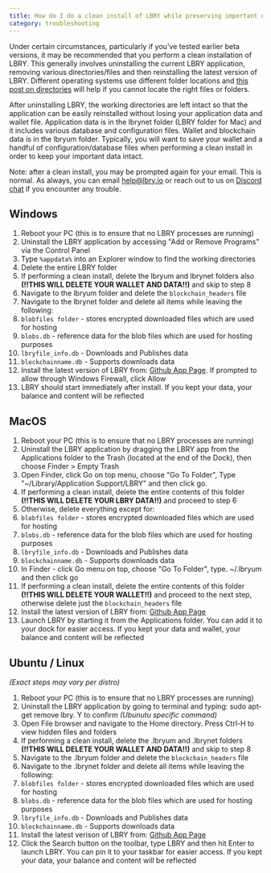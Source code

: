 ```yaml
---
title: How do I do a clean install of LBRY while preserving important data?
category: troubleshooting
---
```


Under certain circumstances, particularly if you've tested earlier beta versions, it may be recommended that you perform a clean installation of LBRY.  This generally involves uninstalling the current LBRY application, removing various directories/files and then reinstalling the latest version of LBRY. Different operating systems use different folder locations and [this post on directories](https://lbry.io/faq/lbry-directories) will help if you cannot locate the right files or folders.  

After uninstalling LBRY, the working directories are left intact so that the application can be easily reinstalled without losing your application data and wallet file. Application data is in the lbrynet folder (LBRY folder for Mac) and it includes various database and configuration files.  Wallet and blockchain data is in the lbryum folder. Typically, you will want to save your wallet and a handful of configuration/database files when performing a clean install in order to keep your important data intact.

Note: after a clean install, you may be prompted again for your email. This is normal. As always, you can email [help@lbry.io](mailto:help@lbry.io) or reach out to us on [Discord chat](https://chat.lbry.io) if you encounter any trouble.

## Windows
1. Reboot your PC (this is to ensure that no LBRY processes are running)
2. Uninstall the LBRY application by accessing "Add or Remove Programs" via the Control Panel
3. Type `%appdata%` into an Explorer window to find the working directories
4. Delete the entire LBRY folder
5. If performing a clean install, delete the lbryum and lbrynet folders also **(!!THIS WILL DELETE YOUR WALLET AND DATA!!)** and skip to step 8 
6. Navigate to the lbryum folder and delete the `blockchain_headers` file
7. Navigate to the lbrynet folder and delete all items while leaving the following:
 1. `blobfiles folder` - stores encrypted downloaded files which are used for hosting
 2. `blobs.db` - reference data for the blob files which are used for hosting purposes
 3. `lbryfile_info.db` - Downloads and Publishes data
 4. `blockchainname.db` - Supports downloads data
8. Install the latest version of LBRY from: [Github App Page](https://github.com/lbryio/lbry-app/releases "Github App Page"). If prompted to allow through Windows Firewall, click Allow
9. LBRY should start immediately after install.  If you kept your data, your balance and content will be reflected

## MacOS
1. Reboot your PC (this is to ensure that no LBRY processes are running)
2. Uninstall the LBRY application by dragging the LBRY app from the Applications folder to the Trash (located at the end of the Dock), then choose Finder > Empty Trash
3. Open Finder, click Go on top menu, choose "Go To Folder", Type "~/Library/Application Support/LBRY" and then click go.
4. If performing a clean install, delete the entire contents of this folder **(!!THIS WILL DELETE YOUR LBRY DATA!!)** and proceed to step 6
5. Otherwise, delete everything except for:
 1. `blobfiles folder` - stores encrypted downloaded files which are used for hosting
 2. `blobs.db` - reference data for the blob files which are used for hosting purposes
 3. `lbryfile_info.db` - Downloads and Publishes data
 4. `blockchainname.db` - Supports downloads data
6. In Finder - click Go menu on top, choose "Go To Folder", type. ~/.lbryum and then click go
7. If performing a clean install, delete the entire contents of this folder **(!!THIS WILL DELETE YOUR WALLET!!)** and proceed to the next step, otherwise delete just the `blockchain_headers` file
8. Install the latest version of LBRY from: [Github App Page](https://github.com/lbryio/lbry-app/releases "Github App Page")
9. Launch LBRY by starting it from the Applications folder.  You can add it to your dock for easier access.  If you kept your data and wallet, your balance and content will be reflected

## Ubuntu / Linux
*(Exact steps may vary per distro)* 
1. Reboot your PC (this is to ensure that no LBRY processes are running)
2. Uninstall the LBRY application by going to terminal and typing: sudo apt-get remove lbry. Y to confirm *(Ubunutu specific command)*
3. Open File browser and navigate to the Home directory. Press Ctrl-H to view hidden files and folders
5. If performing a clean install, delete the .lbryum and .lbrynet folders **(!!THIS WILL DELETE YOUR WALLET AND DATA!!)** and skip to step 8
6. Navigate to the .lbryum folder and delete the `blockchain_headers` file
7. Navigate to the .lbrynet folder and delete all items while leaving the following:
 1. `blobfiles folder` - stores encrypted downloaded files which are used for hosting
 2. `blobs.db` - reference data for the blob files which are used for hosting purposes
 3. `lbryfile_info.db` - Downloads and Publishes data
 4. `blockchainname.db` - Supports downloads data
8. Install the latest verison of LBRY from: [Github App Page](https://github.com/lbryio/lbry-app/releases "Github App Page")
9. Click the Search button on the toolbar, type LBRY and then hit Enter to launch LBRY.  You can pin it to your taskbar for easier access. If you kept your data, your balance and content will be reflected

